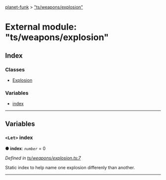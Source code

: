 [planet-funk](../README.md) > ["ts/weapons/explosion"](../modules/_ts_weapons_explosion_.md)

# External module: "ts/weapons/explosion"

## Index

### Classes

* [Explosion](../classes/_ts_weapons_explosion_.explosion.md)

### Variables

* [index](_ts_weapons_explosion_.md#index)

---

## Variables

<a id="index"></a>

### `<Let>` index

**● index**: *`number`* = 0

*Defined in [ts/weapons/explosion.ts:7](https://github.com/WilliamRADFunk/planet-funk/blob/2ca110e/src/ts/weapons/explosion.ts#L7)*

Static index to help name one explosion differenly than another.

___

